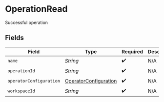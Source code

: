 # OperationRead

Successful operation


## Fields

| Field                                                                 | Type                                                                  | Required                                                              | Description                                                           |
| --------------------------------------------------------------------- | --------------------------------------------------------------------- | --------------------------------------------------------------------- | --------------------------------------------------------------------- |
| `name`                                                                | *String*                                                              | :heavy_check_mark:                                                    | N/A                                                                   |
| `operationId`                                                         | *String*                                                              | :heavy_check_mark:                                                    | N/A                                                                   |
| `operatorConfiguration`                                               | [OperatorConfiguration](../../models/shared/OperatorConfiguration.md) | :heavy_check_mark:                                                    | N/A                                                                   |
| `workspaceId`                                                         | *String*                                                              | :heavy_check_mark:                                                    | N/A                                                                   |